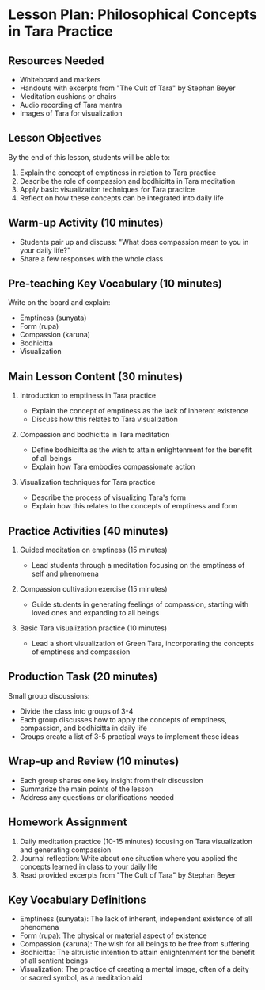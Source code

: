 # Lesson Plan: Philosophical Concepts in Tara Practice

## Resources Needed

- Whiteboard and markers
- Handouts with excerpts from "The Cult of Tara" by Stephan Beyer
- Meditation cushions or chairs
- Audio recording of Tara mantra
- Images of Tara for visualization

## Lesson Objectives

By the end of this lesson, students will be able to:
1. Explain the concept of emptiness in relation to Tara practice
2. Describe the role of compassion and bodhicitta in Tara meditation
3. Apply basic visualization techniques for Tara practice
4. Reflect on how these concepts can be integrated into daily life

## Warm-up Activity (10 minutes)

- Students pair up and discuss: "What does compassion mean to you in your daily life?"
- Share a few responses with the whole class

## Pre-teaching Key Vocabulary (10 minutes)

Write on the board and explain:
- Emptiness (sunyata)
- Form (rupa)
- Compassion (karuna)
- Bodhicitta
- Visualization

## Main Lesson Content (30 minutes)

1. Introduction to emptiness in Tara practice
   - Explain the concept of emptiness as the lack of inherent existence
   - Discuss how this relates to Tara visualization

2. Compassion and bodhicitta in Tara meditation
   - Define bodhicitta as the wish to attain enlightenment for the benefit of all beings
   - Explain how Tara embodies compassionate action

3. Visualization techniques for Tara practice
   - Describe the process of visualizing Tara's form
   - Explain how this relates to the concepts of emptiness and form

## Practice Activities (40 minutes)

1. Guided meditation on emptiness (15 minutes)
   - Lead students through a meditation focusing on the emptiness of self and phenomena

2. Compassion cultivation exercise (15 minutes)
   - Guide students in generating feelings of compassion, starting with loved ones and expanding to all beings

3. Basic Tara visualization practice (10 minutes)
   - Lead a short visualization of Green Tara, incorporating the concepts of emptiness and compassion

## Production Task (20 minutes)

Small group discussions:
- Divide the class into groups of 3-4
- Each group discusses how to apply the concepts of emptiness, compassion, and bodhicitta in daily life
- Groups create a list of 3-5 practical ways to implement these ideas

## Wrap-up and Review (10 minutes)

- Each group shares one key insight from their discussion
- Summarize the main points of the lesson
- Address any questions or clarifications needed

## Homework Assignment

1. Daily meditation practice (10-15 minutes) focusing on Tara visualization and generating compassion
2. Journal reflection: Write about one situation where you applied the concepts learned in class to your daily life
3. Read provided excerpts from "The Cult of Tara" by Stephan Beyer

## Key Vocabulary Definitions

- Emptiness (sunyata): The lack of inherent, independent existence of all phenomena
- Form (rupa): The physical or material aspect of existence
- Compassion (karuna): The wish for all beings to be free from suffering
- Bodhicitta: The altruistic intention to attain enlightenment for the benefit of all sentient beings
- Visualization: The practice of creating a mental image, often of a deity or sacred symbol, as a meditation aid